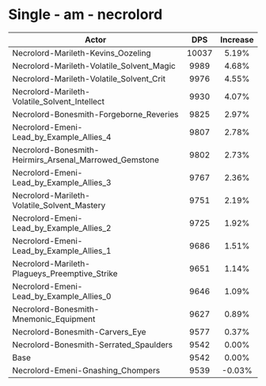 # Single - am - necrolord
| Actor | DPS | Increase |
|---|:---:|:---:|
|Necrolord-Marileth-Kevins_Oozeling|10037|5.19%|
|Necrolord-Marileth-Volatile_Solvent_Magic|9989|4.68%|
|Necrolord-Marileth-Volatile_Solvent_Crit|9976|4.55%|
|Necrolord-Marileth-Volatile_Solvent_Intellect|9930|4.07%|
|Necrolord-Bonesmith-Forgeborne_Reveries|9825|2.97%|
|Necrolord-Emeni-Lead_by_Example_Allies_4|9807|2.78%|
|Necrolord-Bonesmith-Heirmirs_Arsenal_Marrowed_Gemstone|9802|2.73%|
|Necrolord-Emeni-Lead_by_Example_Allies_3|9767|2.36%|
|Necrolord-Marileth-Volatile_Solvent_Mastery|9751|2.19%|
|Necrolord-Emeni-Lead_by_Example_Allies_2|9725|1.92%|
|Necrolord-Emeni-Lead_by_Example_Allies_1|9686|1.51%|
|Necrolord-Marileth-Plagueys_Preemptive_Strike|9651|1.14%|
|Necrolord-Emeni-Lead_by_Example_Allies_0|9646|1.09%|
|Necrolord-Bonesmith-Mnemonic_Equipment|9627|0.89%|
|Necrolord-Bonesmith-Carvers_Eye|9577|0.37%|
|Necrolord-Bonesmith-Serrated_Spaulders|9542|0.00%|
|Base|9542|0.00%|
|Necrolord-Emeni-Gnashing_Chompers|9539|-0.03%|
